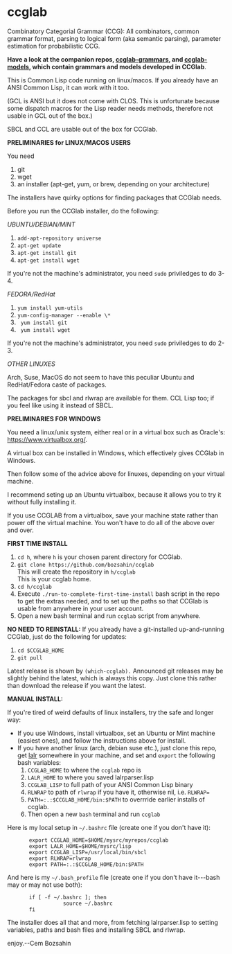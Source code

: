 # ccglab
Combinatory Categorial Grammar (CCG): All combinators, common grammar format, parsing to logical form (aka semantic parsing), parameter estimation for probabilistic CCG.

<b>Have a look at the companion repos, <a href="https://github.com/bozsahin/ccglab-grammars">ccglab-grammars</a>, 
and <a href="https://github.com/bozsahin/ccglab-models">ccglab-models</a>, which contain grammars and models developed in CCGlab</b>.

This is Common Lisp code running on linux/macos. If you already have an ANSI Common Lisp, it can work with it too.

(GCL is ANSI but it does not come with CLOS. This is unfortunate because some dispatch macros
for the Lisp reader needs methods, therefore not usable in GCL out of the box.)

SBCL and CCL are usable out of the box for CCGlab. 

<b>PRELIMINARIES for LINUX/MACOS USERS</b>

You need
<ol>
<li> git
<li> wget
<li> an installer (apt-get, yum, or brew, depending on your architecture)
</ol>

The installers have quirky options for finding packages that CCGlab needs.

Before you run the CCGlab installer, do the following:

<em>UBUNTU/DEBIAN/MINT</em>

<ol>
<li> <code>add-apt-repository universe</code>

<li> <code>apt-get update</code>

<li> <code>apt-get install git</code>

<li> <code>apt-get install wget</code>
</ol>

If you're not the machine's administrator, you need <code>sudo</code> priviledges to do 3-4.

<em>FEDORA/RedHat</em>


<ol>
<li> <code>yum install yum-utils</code>
<li> <code>yum-config-manager --enable \*</code>
<li> <code> yum install git</code>
<li> <code> yum install wget</code>
</ol>

If you're not the machine's administrator, you need <code>sudo</code> priviledges to do 2-3.

<em>OTHER LINUXES</em>

Arch, Suse, MacOS do not seem to have this peculiar Ubuntu and RedHat/Fedora caste of packages. 

The packages for sbcl and rlwrap are available for them. CCL Lisp too; if you feel like using it instead of SBCL.

<b>PRELIMINARIES FOR WINDOWS</b>

You need a linux/unix system, either real or in a virtual box such as Oracle's: https://www.virtualbox.org/.

A virtual box can be installed in Windows, which effectively gives CCGlab in Windows.

Then follow some of the advice above for linuxes, depending on your virtual machine.

I recommend seting up an Ubuntu virtualbox, because it allows you to try it without fully installing it.

If you use CCGLAB from a virtualbox, save your machine state rather than power off the virtual machine.
You won't have to do all of the above over and over.

<B>FIRST TIME INSTALL</B>

<ol>
<li> <code>cd h</code>, where <code>h</code> is your chosen parent directory for CCGlab.
<li> <code>git clone https://github.com/bozsahin/ccglab</code>
<br>This will create the repository in <code>h/ccglab</code>
<br>This is your ccglab home.
<li> <code>cd h/ccglab</code>
<li> Execute <code>./run-to-complete-first-time-install</code> bash script in the repo to get the extras needed, and to set up the paths so that CCGlab is usable from anywhere in your user account. <br>
<li> Open a new bash terminal and run <code>ccglab</code> script from anywhere.
</ol>

<b>NO NEED TO REINSTALL:</b> If you already have a git-installed up-and-running CCGlab, just do the following for updates:

<ol>
<li><code>cd $CCGLAB_HOME</code>
<li><code>git pull</code>
</ol>

Latest release is shown by <code>(which-ccglab).</code> Announced git releases may be slightly behind the latest,
which is always this copy. Just clone this rather than download the release if you want the latest.

<B>MANUAL INSTALL:</B>

If you're tired of weird defaults of linux installers, try the safe and longer way:

<ul>
<li> If you use Windows, install virtualbox, set an Ubuntu or Mint machine (easiest ones), and follow the instructions above for install.
<li> If you have another linux (arch, debian suse etc.), just clone this repo, get <a href="http://web.science.mq.edu.au/~mjohnson/code/lalrparser.lisp">lalr</a>
somewhere in your machine, and set and <code>export</code> the following bash variables:
<ol>
<li><code>CCGLAB_HOME</code> to where the <code>ccglab</code> repo is
<li><code>LALR_HOME</code> to where you saved lalrparser.lisp
<li><code>CCGLAB_LISP</code> to full path of your ANSI Common Lisp binary
<li><code>RLWRAP</code> to path of <code>rlwrap</code> if you have it, otherwise nil, i.e. <code>RLWRAP=</code>
<li><code>PATH=:.:$CCGLAB_HOME/bin:$PATH</code> to overrride earlier installs of ccglab.
<li> Then open a new <code>bash</code> terminal and run <code>ccglab</code>
</ol>
</ul>

Here is my local setup in <code>~/.bashrc</code> file (create one if you don't have it):

           export CCGLAB_HOME=$HOME/mysrc/myrepos/ccglab
           export LALR_HOME=$HOME/mysrc/lisp
           export CCGLAB_LISP=/usr/local/bin/sbcl
           export RLWRAP=rlwrap
           export PATH=:.:$CCGLAB_HOME/bin:$PATH 
           
And here is my <code>~/.bash_profile</code> file (create one if you don't have it---bash may or may not use both):

           if [ -f ~/.bashrc ]; then
                      source ~/.bashrc
           fi

The installer does all that and more, from fetching lalrparser.lisp to setting variables, paths and bash files and installing
SBCL and rlwrap.

enjoy.--Cem Bozsahin
